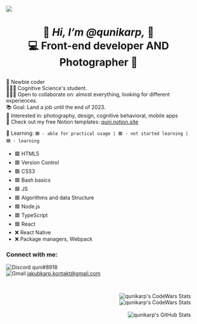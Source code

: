 
<img src='https://github.com/qunikarp/qunikarp/blob/main/img/banner.png' align='center'/></br>
#  <p align=center>🦑 *Hi, I’m @qunikarp,* 🌊 </br>  💻 Front-end developer  AND  Photographer 📸</p>


🔭 Newbie coder<br>
👨🏼‍🎓 Cognitive Science's student.<br>
🕵🏼‍♀️ Open to collaborate on: almost everything, looking for different experiences.<br>
📚 Goal: Land a job until the end of 2023.<br>
👀 Interested in: photography, design, cognitive behavioral, mobile apps<br>
🎫 Check out my free Notion templates: [quni.notion.site](https://alert-texture-cce.notion.site/Quni-TEMPLATES-5a5d5b8ae5584cca800e1a65421efe8e)


🌱 Learning:
````🟩 - able for practical usage | 🟥 - not started learning | 🟦 - learning````
<ul>
      <li>🟩 HTML5
      <li>🟦 Version Control
      <li>🟩 CSS3
      <li>🟦 Bash basics
      <li>🟦 JS
      <li>🟦 Algorithms and data Structure
      <li>🟦 Node.js
      <li>🟦 TypeScript
      <li>🟦 React
      <li>❌ React Native
      <li>❌ Package managers, Webpack
</ul>




### Connect with me:

![Discord](https://img.shields.io/badge/Discord-%235865F2.svg?style=for-the-badge&logo=discord&logoColor=white)  quni#8918 </br>
![Gmail](https://img.shields.io/badge/Gmail-D14836?style=for-the-badge&logo=gmail&logoColor=white) jakubkarp.kontakt@gmail.com

&nbsp;&nbsp;

<img align="right" alt="qunikarp's CodeWars Stats" src="https://github-profile-trophy.vercel.app/?username=qunikarp" />
</br>
<img align="right" alt="qunikarp's CodeWars Stats" src="https://www.codewars.com/users/qunikarp/badges/large" />
</br>
</br>
<img align="right" alt="qunikarp's GitHub Stats" src="https://github-readme-stats.vercel.app/api?username=qunikarp&show_icons=true&hide_border=false&title_color=ff652f&icon_color=FFE400&bg_color=09131B&text_color=ffffff&border_color=0c1a25" />


<!---
qunikarp/qunikarp is a ✨ special ✨ repository because its `README.md` (this file) appears on your GitHub profile.
You can click the Preview link to take a look at your changes.
--->
